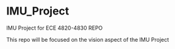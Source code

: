 # IMU_Project
IMU Project for ECE 4820-4830 REPO

This repo will be focused on the vision aspect of the IMU Project
